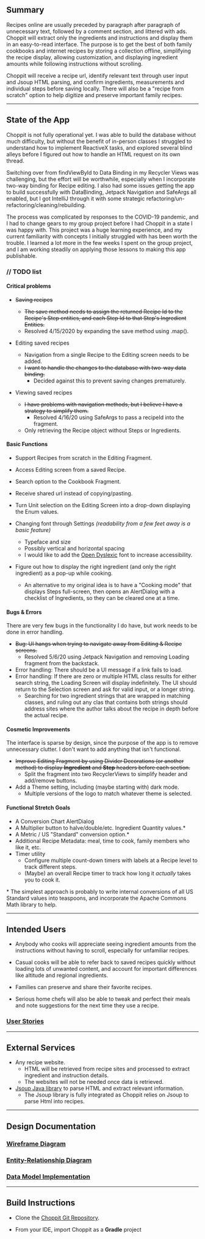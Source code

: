 ## Summary

Recipes online are usually preceded by paragraph after paragraph of unnecessary text, followed by a comment section, and littered with ads. Choppit will extract only the ingredients and instructions and display them in an easy-to-read interface.  The purpose is to get the best of both family cookbooks and internet recipes by storing a collection offline, simplifying the recipe display, allowing customization, and displaying ingredient amounts while following instructions without scrolling.

Choppit will receive a recipe url, identify relevant text through user input and Jsoup HTML parsing, and confirm ingredients, measurements  and individual steps before saving locally.  There will also be a "recipe from scratch" option to help digitize and preserve important family recipes.

---

## State of the App

Choppit is not fully operational yet.  I was able to build the database without much difficulty, but without the benefit of in-person classes I struggled to understand how to implement ReactiveX tasks, and explored several blind alleys before I figured out how to handle an HTML request on its own thread.  

Switching over from findViewById to Data Binding in my Recycler Views was challenging, but the effort will be worthwhile, especially when I incorporate two-way binding for Recipe editing.  I also had some issues getting the app to build successfully with DataBinding, Jetpack Navigation and SafeArgs all enabled, but I got IntelliJ through it with some strategic refactoring/un-refactoring/cleaning/rebuilding.

The process was complicated by responses to the COVID-19 pandemic, and I had to change gears to my group project before I had Choppit in a state I was happy with.  This project was a huge learning experience, and my current familiarity with concepts I initially struggled with has been worth the trouble.  I learned a lot more in the few weeks I spent on the group project, and I am working steadily on applying those lessons to making this app publishable.

### // TODO list

#### Critical problems


- ~~Saving recipes~~
  - ~~The save method needs to assign the returned Recipe Id to the Recipe's Step entities, and each Step Id to that Step's Ingredient Entities.~~
  - Resolved 4/15/2020 by expanding the save method using .map().

- Editing saved recipes
  - Navigation from a single Recipe to the Editing screen needs to be added.
  - ~~I want to handle the changes to the database with two-way data binding.~~
      - Decided against this to prevent saving changes prematurely.

- Viewing saved recipes
  - ~~I have problems with navigation methods, but I believe I have a strategy to simplify them.~~
    - Resolved 4/16/20 using SafeArgs to pass a recipeId into the fragment.
  - Only retrieving the Recipe object without Steps or Ingredients.

#### Basic Functions

- Support Recipes from scratch in the Editing Fragment.
	
- Access Editing screen from a saved Recipe.

- Search option to the Cookbook Fragment.

- Receive shared url instead of copying/pasting.

- Turn Unit selection on the Editing Screen into a drop-down displaying the Enum values.

- Changing font through Settings *(readability from a few feet away is a basic feature)*
    - Typeface and size
    - Possibly vertical and horizontal spacing
	- I would like to add the [Open Dyslexic](opendyslexic.org) font to increase accessibility.
	
- Figure out how to display the right ingredient (and only the right ingredient) as a pop-up while cooking.
	- An alternative to my original idea is to have a "Cooking mode" that displays Steps full-screen, then opens an AlertDialog with a checklist of Ingredients, so they can be cleared one at a time. 

	
#### Bugs & Errors

There are very few bugs in the functionality I do have, but work needs to be done in error handling.

- ~~Bug: UI hangs when trying to navigate away from Editing & Recipe screens.~~
    - Resolved 5/6/20 using Jetpack Navigation and removing Loading fragment from the backstack.
- Error handling: There should be a UI message if a link fails to load.
- Error handling: If there are zero or multiple HTML class results for either search string, the Loading Screen will display indefinitely.  The UI should return to the Selection screen and ask for valid input, or a longer string.
	- Searching for two ingredient strings that are wrapped in matching classes, and ruling out any clas that contains both strings should address sites where the author talks about the recipe in depth before the actual recipe.

#### Cosmetic Improvements

The interface is sparse by design, since the purpose of the app is to remove unnecessary clutter.  I don't want to add anything that isn't functional.

- ~~Improve Editing Fragment by using Divider Decorations (or another method) to display **Ingredient** and **Step** headers before each section.~~
    - Split the fragment into two RecyclerViews to simplify header and add/remove buttons.  
- Add a Theme setting, including (maybe starting with) dark mode.  
	- Multiple versions of the logo to match whatever theme is selected.
	
#### Functional Stretch Goals

- A Conversion Chart AlertDialog
- A Multiplier button to halve/double/etc. Ingredient Quantity values.\*
- A Metric / US "Standard" conversion option.\*
- Additional Recipe Metadata: meal, time to cook, family members who like it, etc.
- Timer utility
	- Configure multiple count-down timers with labels at a Recipe level to track different steps.
	- (Maybe) an overall Recipe timer to track how long it *actually* takes you to cook it.

\* The simplest approach is probably to write internal conversions of all US Standard values into teaspoons, and incorporate the Apache Commons Math library to help.

---

## Intended Users

* Anybody who cooks will appreciate seeing ingredient amounts from the instructions without having to scroll, especially for unfamiliar recipes.

* Casual cooks will be able to refer back to saved recipes quickly without loading lots of unwanted content, and account for important differences like altitude and regional ingredients.

* Families can preserve and share their favorite recipes.

* Serious home chefs will also be able to tweak and perfect their meals and note suggestions for the next time they use a recipe.

### [User Stories](user-stories.md)

---

## External Services

* Any recipe website.
  * HTML will be retrieved from recipe sites and processed to extract ingredient and instruction details.
  * The websites will not be needed once data is retrieved.
* [Jsoup Java library](https://jsoup.org/) to parse HTML and extract relevant information.
  * The Jsoup library is fully integrated as Choppit relies on Jsoup to parse Html into recipes.

---

## Design Documentation

### [Wireframe Diagram](wireframe.md)

### [Entity-Relationship Diagram](erd.md)

### [Data Model Implementation](data-models.md)

---

## Build Instructions

- Clone the [Choppit Git Repository](https://github.com/semartinez147/choppit).

- From your IDE, import Choppit as a **Gradle** project